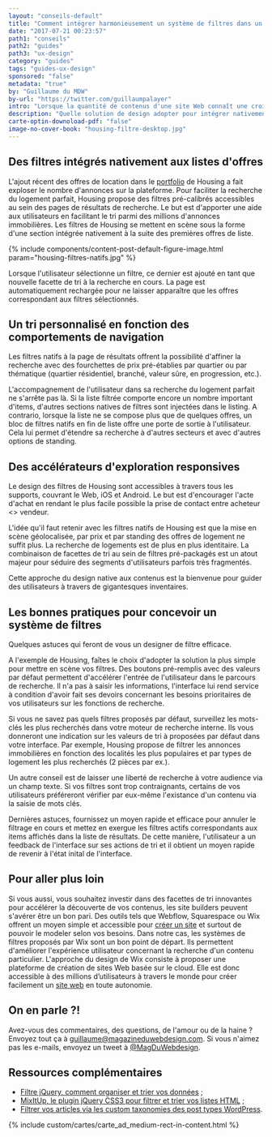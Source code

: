 ```yaml
---
layout: "conseils-default"
title: "Comment intégrer harmonieusement un système de filtres dans un site Web"
date: "2017-07-21 00:23:57"
path1: "conseils"
path2: "guides"
path3: "ux-design"
category: "guides"
tags: "guides-ux-design"
sponsored: "false"
metadata: "true"
by: "Guillaume du MDW"
by-url: "https://twitter.com/guillaumpalayer"
intro: "Lorsque la quantité de contenus d'une site Web connaît une croissance exponentielle, un moteur de recherche est le bienvenu. Mais cela ne suffit pas toujours. En s'appuyant sur l'exemple de Housing.com — un géant de l'immobilier indien — cet article met à jour des approches nouvelles pour naviguer parmi des contenus pléthoriques."
description: "Quelle solution de design adopter pour intégrer nativement un système de filtre de contenu dans un site Web."
carte-optin-downoload-pdf: "false"
image-no-cover-book: "housing-filtre-desktop.jpg"
---
```


## Des filtres intégrés nativement aux listes d'offres

L'ajout récent des offres de location dans le [portfolio](http://www.magazineduwebdesign.com/collection/45-sites-Web-inspirants-d-agences-web-design/) de Housing a fait exploser le nombre d'annonces sur la plateforme. Pour faciliter la recherche du logement parfait, Housing propose des filtres pré-calibrés accessibles au sein des pages de résultats de recherche. Le but est d'apporter une aide aux utilisateurs en facilitant le tri parmi des millions d'annonces immobilières. Les filtres de Housing se mettent en scène sous la forme d'une section intégrée nativement à la suite des premières offres de liste.

{% include components/content-post-default-figure-image.html param="housing-filtres-natifs.jpg" %}

Lorsque l'utilisateur sélectionne un filtre, ce dernier est ajouté en tant que nouvelle facette de tri à la recherche en cours. La page est automatiquement rechargée pour ne laisser apparaître que les offres correspondant aux filtres sélectionnés.

## Un tri personnalisé en fonction des comportements de navigation

Les filtres natifs à la page de résultats offrent la possibilité d'affiner la recherche avec des fourchettes de prix pré-établies par quartier ou par thématique (quartier résidentiel, branché, valeur sûre, en progression, etc.).

L'accompagnement de l'utilisateur dans sa recherche du logement parfait ne s'arrête pas là. Si la liste filtrée comporte encore un nombre important d'items, d'autres sections natives de filtres sont injectées dans le listing. A contrario, lorsque la liste ne se compose plus que de quelques offres, un bloc de filtres natifs en fin de liste offre une porte de sortie à l'utilisateur. Cela lui permet d'étendre sa recherche à d'autres secteurs et avec d'autres options de standing.

## Des accélérateurs d'exploration responsives

Le design des filtres de Housing sont accessibles à travers tous les supports, couvrant le Web, iOS et Android. Le but est d'encourager l'acte d'achat en rendant le plus facile possible la prise de contact entre acheteur <> vendeur.

L'idée qu'il faut retenir avec les filtres natifs de Housing est que la mise en scène géolocalisée, par prix et par standing des offres de logement ne suffit plus. La recherche de logements est de plus en plus identitaire. La combinaison de facettes de tri au sein de filtres pré-packagés est un atout majeur pour séduire des segments d'utilisateurs parfois très fragmentés.

Cette approche du design native aux contenus est la bienvenue pour guider des utilisateurs à travers de gigantesques inventaires.

## Les bonnes pratiques pour concevoir un système de filtres

Quelques astuces qui feront de vous un designer de filtre efficace.

A l'exemple de Housing, faîtes le choix d'adopter la solution la plus simple pour mettre en scène vos filtres. Des boutons pré-remplis avec des valeurs par défaut permettent d'accélérer l'entrée de l'utilisateur dans le parcours de recherche. Il n'a pas à saisir les informations, l'interface lui rend service à condition d'avoir fait ses devoirs concernant les besoins prioritaires de vos utilisateurs sur les fonctions de recherche.

Si vous ne savez pas quels filtres proposés par défaut, surveillez les mots-clés les plus recherchés dans votre moteur de recherche interne. Ils vous donneront une indication sur les valeurs de tri à proposées par défaut dans votre interface. Par exemple, Housing propose de filtrer les annonces immobilières en fonction des localités les plus populaires et par types de logement les plus recherchés (2 pièces par ex.).

Un autre conseil est de laisser une liberté de recherche à votre audience via un champ texte. Si vos filtres sont trop contraignants, certains de vos utilisateurs préféreront vérifier par eux-même l'existance d'un contenu via la saisie de mots clés.

Dernières astuces, fournissez un moyen rapide et efficace pour annuler le filtrage en cours et mettez en exergue les filtres actifs correspondants aux items affichés dans la liste de résultats. De cette manière, l'utilisateur a un feedback de l'interface sur ses actions de tri et il obtient un moyen rapide de revenir à l'état inital de l'interface.

## Pour aller plus loin

Si vous aussi, vous souhaitez investir dans des facettes de tri innovantes pour accélérer la découverte de vos contenus, les site builders peuvent s'avérer être un bon pari. Des outils tels que Webflow, Squarespace ou Wix offrent un moyen simple et accessible pour [créer un site](http://mdw.design/2lKPC2d) et surtout de pouvoir le modeler selon vos besoins. Dans notre cas, les systèmes de filtres proposés par Wix sont un bon point de départ. Ils permettent d'améliorer l'expérience utilisateur concernant la recherche d'un contenu particulier. L'approche du design de Wix consiste à proposer une plateforme de création de sites Web basée sur le cloud. Elle est donc accessible à des millions d’utilisateurs à travers le monde pour créer facilement un [site web](http://www.magazineduwebdesign.com/inspirations/ui-design/sites-web/) en toute autonomie.

## On en parle ?!

Avez-vous des commentaires, des questions, de l'amour ou de la haine ? Envoyez tout ça à [guillaume@magazineduwebdesign.com](mailto:guillaume@magazineduwebdesign.com). Si vous n'aimez pas les e-mails, envoyez un tweet à [@MagDuWebdesign](https://twitter.com/MagDuWebdesign).

## Ressources complémentaires

-  [Filtre jQuery, comment organiser et trier vos données](http://www.magazineduwebdesign.com/filtre-plugin-jquery/) ;
-  [MixItUp, le plugin jQuery CSS3 pour filtrer et trier vos listes HTML](http://www.magazineduwebdesign.com/mixitup-plugin-jquery-filtre-tri-donnees-html/) ;
-  [Filtrer vos articles via les custom taxonomies des post types WordPress](http://www.magazineduwebdesign.com/filtrer-vos-articles-via-les-custom-taxonomies-des-post-types-wordpress/).

{% include custom/cartes/carte_ad_medium-rect-in-content.html %}
